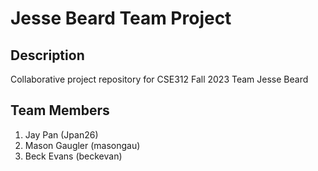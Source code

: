 # Jesse Beard Team Project

## Description
Collaborative project repository for CSE312 Fall 2023 Team Jesse Beard

## Team Members
1) Jay Pan (Jpan26)
2) Mason Gaugler (masongau)
3) Beck Evans (beckevan)
